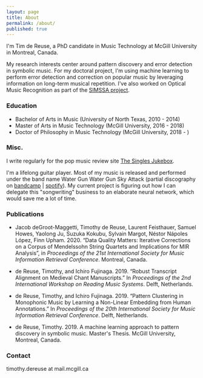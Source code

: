 ```yaml
---
layout: page
title: About
permalink: /about/
published: true
---
```


I'm Tim de Reuse, a PhD candidate in Music Technology at McGill University in Montreal, Canada.

My research interests center around pattern discovery and error detection in symbolic music. For my doctoral project, I'm using machine learning to perform error detection and correction on popular music by leveraging information on long-term musical repetition. I've also worked on Optical Music Recognition as part of the [SIMSSA project](https://simssa.ca/).

### Education

- Bachelor of Arts in Music (University of North Texas, 2010 - 2014)
- Master of Arts in Music Technology (McGill University, 2016 - 2018)
- Doctor of Philosophy in Music Technology (McGill University, 2018 - )

### Misc.

I write regularly for the pop music review site [The Singles Jukebox](http://www.thesinglesjukebox.com/).

I'm a lifelong guitar player. Most of my music is released and performed under the band name Water Gun Water Gun Sky Attack (partial discography on [bandcamp](https://watergunsky.bandcamp.com/) | [spotify](https://open.spotify.com/artist/3KstYJyLtTmsxAPLkkEDt8)). My current project is figuring out how I can delegate this "songwriting" business to an elaborate neural network, which would save me a lot of time.

### Publications

- Jacob deGroot-Maggetti, Timothy de Reuse, Laurent Feisthauer, Samuel Howes, Yaolong Ju, Suzuka Kokubu, Sylvain Margot, Néstor Nápoles López, Finn Upham. 2020. “Data Quality Matters:  Iterative Corrections on a Corpus of Mendelssohn String Quartets and Implications for MIR Analysis”, in _Proceedings of the 21st International Society for Music Information Retrieval Conference_. Montreal, Canada.

- de Reuse, Timothy, and Ichiro Fujinaga. 2019. “Robust Transcript Alignment on Medieval Chant 	Manuscripts.” In _Proceedings of the 2nd International Workshop on Reading Music Systems_. Delft, Netherlands.
  
- de Reuse, Timothy, and Ichiro Fujinaga. 2019. “Pattern Clustering in Monophonic Music by Learning a Non-Linear Embedding from Human Annotations.” In _Proceedings of the 20th International Society for Music Information Retrieval Conference_. Delft, Netherlands.
  
- de Reuse, Timothy. 2019. A machine learning approach to pattern discovery in symbolic music. Master's Thesis. McGill University, Montreal, Canada.

### Contact

timothy.dereuse at mail.mcgill.ca

